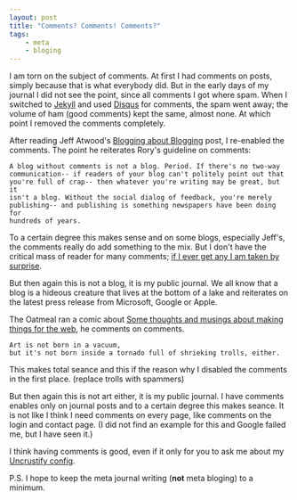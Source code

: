 ```yaml
---
layout: post
title: "Comments? Comments! Comments?"
tags:
    - meta
    - bloging
---
```

I am torn on the subject of comments. At first I had comments on posts,
simply because that is what everybody did. But in the early days of my journal
I did not see the point, since all comments I got where spam. When I switched to
[Jekyll] and used [Disqus] for comments, the spam went away; the volume of ham 
(good comments) kept the same, almost none. At which point I removed the 
comments completely. 

<!--more-->

After reading Jeff Atwood's [Blogging about Blogging][2] post, I 
re-enabled the comments. The point he reiterates Rory's guideline on comments:

    A blog without comments is not a blog. Period. If there's no two-way 
    communication-- if readers of your blog can't politely point out that 
    you're full of crap-- then whatever you're writing may be great, but it
    isn't a blog. Without the social dialog of feedback, you're merely 
    publishing-- and publishing is something newspapers have been doing for 
    hundreds of years.

To a certain degree this makes sense and on some blogs, especially Jeff's,
the comments really do add something to the mix. But I don't have the critical 
mass of reader for many comments; [if I ever get any I am taken by surprise][3].

But then again this is not a blog, it is my public journal. We all know that
a blog is a hideous creature that lives at the bottom of a lake and reiterates
on the latest press release from Microsoft, Google or Apple.

The Oatmeal ran a comic about [Some thoughts and musings about making things 
for the web][1], he comments on comments. 

    Art is not born in a vacuum,
    but it's not born inside a tornado full of shrieking trolls, either.

This makes total seance and this if the reason why I disabled the comments
in the first place. (replace trolls with spammers) 

But then again this is not art either, it is my public journal. I have comments
enables only on journal posts and to a certain degree this makes seance. It is 
not like I think I need comments on every page, like comments on the login
and contact page. (I did not find an example for this and Google failed me, 
but I have seen it.)

I think having comments is good, even if it only for you to ask me about my
[Uncrustify config][3].

P.S. I hope to keep the meta journal writing (**not** meta bloging) to a minimum.

[Disqus]: http://disqus.com  
[1]: http://theoatmeal.com/comics/making_things
[2]: http://www.codinghorror.com/blog/2005/05/blogging-about-blogging.html
[3]: http://www.rioki.org/2012/09/04/cleanup-yerr-code.html#disqus_thread
[Jekyll]: http://jekyllrb.com/